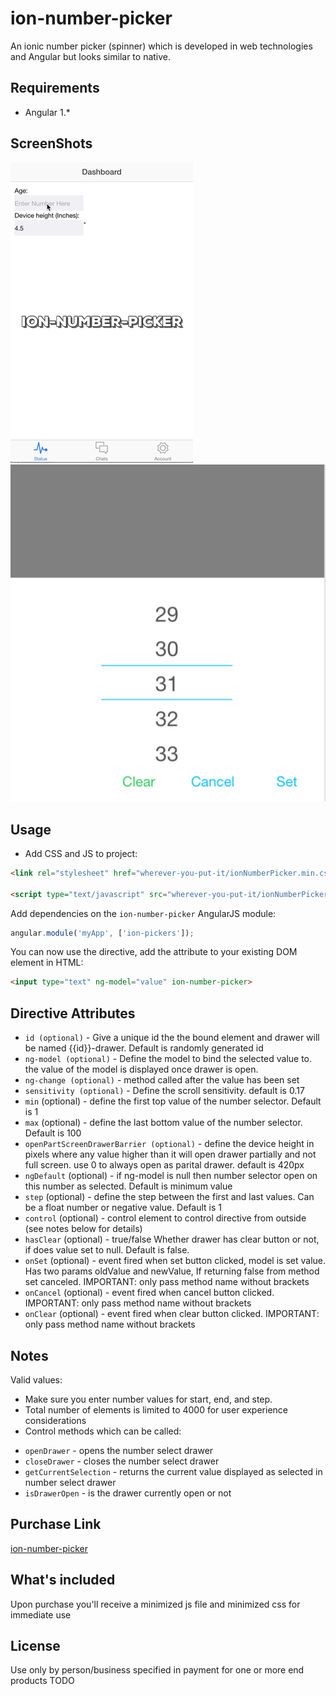 # ion-number-picker

An ionic number picker (spinner) which is developed in web technologies and Angular but looks similar to native.

## Requirements

- Angular 1.*

## ScreenShots
![alt tag](/screenshots/screenshot1.gif)
![alt tag](/screenshots/screenshot3.png)

## Usage

- Add CSS and JS to project:

```html
<link rel="stylesheet" href="wherever-you-put-it/ionNumberPicker.min.css">

<script type="text/javascript" src="wherever-you-put-it/ionNumberPicker.min.js"></script>
```

Add dependencies on the `ion-number-picker` AngularJS module:

```javascript
angular.module('myApp', ['ion-pickers']);
```

You can now use the directive, add the attribute to your existing DOM element in HTML:
```html
<input type="text" ng-model="value" ion-number-picker>
```

## Directive Attributes

- `id (optional)` - Give a unique id the the bound element and drawer will be named {{id}}-drawer. Default is randomly generated id
- `ng-model (optional)` - Define the model to bind the selected value to. the value of the model is displayed once drawer is open.
- `ng-change (optional)` - method called after the value has been set
- `sensitivity (optional)` - Define the scroll sensitivity. default is 0.17
- `min` (optional) - define the first top value of the number selector. Default is 1
- `max` (optional) - define the last bottom value of the number selector. Default is 100
- `openPartScreenDrawerBarrier (optional)` - define the device height in pixels where any value higher than it will open drawer partially and not full screen. use 0 to always open as parital drawer. default is 420px
- `ngDefault` (optional) - if ng-model is null then number selector open on this number as selected. Default is minimum value
- `step` (optional) - define the step between the first and last values. Can be a float number or negative value. Default is 1
- `control` (optional) - control element to control directive from outside (see notes below for details)
- `hasClear` (optional) - true/false Whether drawer has clear button or not, if does value set to null. Default is false.
- `onSet` (optional) - event fired when set button clicked, model is set value. Has two params oldValue and newValue, If returning false from method set canceled. IMPORTANT: only pass method name without brackets
- `onCancel` (optional) - event fired when cancel button clicked. IMPORTANT: only pass method name without brackets
- `onClear` (optional) - event fired when clear button clicked. IMPORTANT: only pass method name without brackets


## Notes

Valid values:
- Make sure you enter number values for start, end, and step.
- Total number of elements is limited to 4000 for user experience considerations
- Control methods which can be called:
 * `openDrawer` - opens the number select drawer
 * `closeDrawer` - closes the number select drawer
 * `getCurrentSelection` - returns the current value displayed as selected in number select drawer
 * `isDrawerOpen` - is the drawer currently open or not

## Purchase Link
[ion-number-picker](https://gum.co/uEFnY)

## What's included
Upon purchase you'll receive a minimized js file and minimized css for immediate use

## License
Use only by person/business specified in payment for one or more end products
TODO

